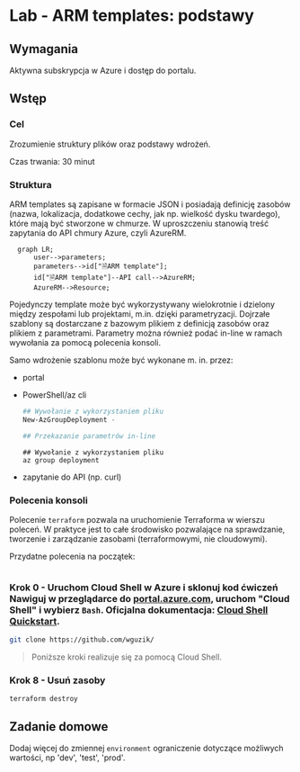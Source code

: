 # Lab - ARM templates: podstawy

## Wymagania
Aktywna subskrypcja w Azure i dostęp do portalu.

## Wstęp
### Cel
Zrozumienie struktury plików oraz podstawy wdrożeń. 

Czas trwania: 30 minut

### Struktura
ARM templates są zapisane w formacie JSON i posiadają definicję zasobów (nazwa, lokalizacja, dodatkowe cechy, jak np. wielkość dysku twardego), które mają być stworzone w chmurze.
W uproszczeniu stanowią treść zapytania do API chmury Azure, czyli AzureRM.

```mermaid
  graph LR;
      user-->parameters;
      parameters-->id["🗎ARM template"];
      id["🗎ARM template"]--API call-->AzureRM;
      AzureRM-->Resource;
```

Pojedynczy template może być wykorzystywany wielokrotnie i dzielony między zespołami lub projektami, m.in. dzięki parametryzacji. Dojrzałe szablony są dostarczane z bazowym plikiem z definicją zasobów oraz plikiem z parametrami. Parametry można również podać in-line w ramach wywołania za pomocą polecenia konsoli.

Samo wdrożenie szablonu może być wykonane m. in. przez:
- portal <link>
- PowerShell/az cli
    ```powershell
    ## Wywołanie z wykorzystaniem pliku
    New-AzGroupDeployment -

    ## Przekazanie parametrów in-line
    ```

    ```shell
    ## Wywołanie z wykorzystaniem pliku
    az group deployment
    ```
- zapytanie do API (np. curl)


### Polecenia konsoli
Polecenie `terraform` pozwala na uruchomienie Terraforma w wierszu poleceń. W praktyce jest to całe środowisko pozwalające na sprawdzanie, tworzenie i zarządzanie zasobami (terraformowymi, nie cloudowymi).

Przydatne polecenia na początek:
```bash

```

### Krok 0 - Uruchom Cloud Shell w Azure i sklonuj kod ćwiczeń Nawiguj w przeglądarce do [portal.azure.com](https://portal.azure.com), uruchom "Cloud Shell" i wybierz `Bash`.  Oficjalna dokumentacja: [Cloud Shell Quickstart](https://github.com/MicrosoftDocs/azure-docs/blob/main/articles/cloud-shell/quickstart.md).
```bash
git clone https://github.com/wguzik/
```

> Poniższe kroki realizuje się za pomocą Cloud Shell.



### Krok 8 - Usuń zasoby

```
terraform destroy
```

## Zadanie domowe
Dodaj więcej do zmiennej `environment` ograniczenie dotyczące możliwych wartości, np 'dev', 'test', 'prod'.
